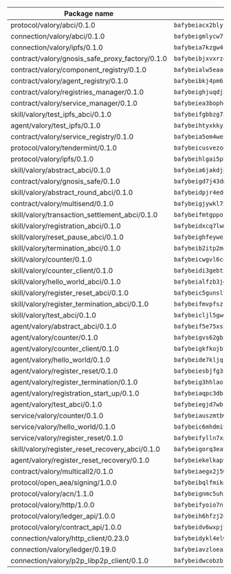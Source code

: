 | Package name                                                  | Package hash                                                  |
| ------------------------------------------------------------- | ------------------------------------------------------------- |
| protocol/valory/abci/0.1.0                                    | `bafybeiacx2blykdxecheozr33ywnaxfigw5oxi7wifpnelryk3buyk5hzm` |
| connection/valory/abci/0.1.0                                  | `bafybeigmlycw7vbufh6cu4o7pwzqkqwdukz2h47drja5kz4qp7vwmjlvga` |
| connection/valory/ipfs/0.1.0                                  | `bafybeia7kzgw4tmkl6k2vjbnss4egvhcf4fmt7cnmpjjjbjogz2bu2j3fu` |
| contract/valory/gnosis_safe_proxy_factory/0.1.0               | `bafybeibjxvxrz4w5dqifhfeo4grsgib4wpdbb7c5ck7cmox5tortshrtci` |
| contract/valory/component_registry/0.1.0                      | `bafybeialw5eaa4v54s7i3sjsuy6d5k624quhxhziqntwq5hnz4g646sb7m` |
| contract/valory/agent_registry/0.1.0                          | `bafybeibkj4pm6ziqh2fl3xfsjiou4ibnxlipmvmqhgvc7xwpnaddbtxzli` |
| contract/valory/registries_manager/0.1.0                      | `bafybeighjuqdj2oq6tqckf7j3mqtighe7lpaahh7qt3sqxtbtjlur4tmj4` |
| contract/valory/service_manager/0.1.0                         | `bafybeiea3bophgb6ikqvpd7lzyluthlhoazbbrknvfncu4j7wbubfsrjeu` |
| skill/valory/test_ipfs_abci/0.1.0                             | `bafybeifgbbzg7535gp4xdfy3adahhxsuqbgecro3ndwjrwmutzwbwa7ocm` |
| agent/valory/test_ipfs/0.1.0                                  | `bafybeihtyxkky5hj2blavsnndm5aqv55be4j6ykrpxwrot3w6xh2tx4lam` |
| contract/valory/service_registry/0.1.0                        | `bafybeia5om4we7rsl7fm6z6s6yp37gkwvzbhjc325rdv3h2ryn3bp5t3ka` |
| protocol/valory/tendermint/0.1.0                              | `bafybeicusvezoqlmyt6iqomcbwaz3xkhk2qf3d56q5zprmj3xdxfy64k54` |
| protocol/valory/ipfs/0.1.0                                    | `bafybeihlgai5pbmkb6mjhvgy4gkql5uvpwvxbpdowczgz4ovxat6vajrq4` |
| skill/valory/abstract_abci/0.1.0                              | `bafybeia6jakdjpttotadbbmb6gcigfpsfmwuzj3xstfllkqssq7f6bugma` |
| contract/valory/gnosis_safe/0.1.0                             | `bafybeigd7j43dmssr72t3m3qbniitxuruedzwpimw7vqolpigxhryad6ne` |
| skill/valory/abstract_round_abci/0.1.0                        | `bafybeidpjr4ed6pkwja3ocegj3iszhyqdzdvzh2r244ezzg4r5t4q5teru` |
| contract/valory/multisend/0.1.0                               | `bafybeigjywkl7hydjsrkogob3xebj2ifhqwmfhhxoeyrndzhhxi5u6amey` |
| skill/valory/transaction_settlement_abci/0.1.0                | `bafybeifmtgppojflba32zqr2wfedpsbb7vpzdcqgdnevtfyeliqk7fbvq4` |
| skill/valory/registration_abci/0.1.0                          | `bafybeidxcq7lwmioxbmteiuvojgyr4mpbwwllfynwhxjrazeoigyswx4ae` |
| skill/valory/reset_pause_abci/0.1.0                           | `bafybeighfeywe3sskbbfvzimu4p4uk7jqpwnhed6dif4oicuon4sefifj4` |
| skill/valory/termination_abci/0.1.0                           | `bafybeib2itp2m4335nn5iqd7uulrrybi4jlsff4dbuhgq57s3un3suw6o4` |
| skill/valory/counter/0.1.0                                    | `bafybeicwgvl6cqu4wz7spe2fz6snwxfyicubfpdsvejspq5773eecbk4ta` |
| skill/valory/counter_client/0.1.0                             | `bafybeidi3gebt2tdas53djbnnw5yzkbzron4ruaubkoo3hv6fflmbzbecy` |
| skill/valory/hello_world_abci/0.1.0                           | `bafybeialfzb3jd2vh7qoo4btihb7j7s6c43f2sgpr5k6pq7cfb6b2xzwpi` |
| skill/valory/register_reset_abci/0.1.0                        | `bafybeic5gunslvbdsvkghnbbdiycpsr6hwcqgbp2sdntbwtj4uuagysjvq` |
| skill/valory/register_termination_abci/0.1.0                  | `bafybeifmvpfszswrvvzaukuwujxvmccziigvx2bryynwcn4dpwkh4zyi4q` |
| skill/valory/test_abci/0.1.0                                  | `bafybeicljl5gwdzwf2oi7y3jhdow6jxktxl2x3hlichhtcx2pudm6buna4` |
| agent/valory/abstract_abci/0.1.0                              | `bafybeif5e75xsx6fxots7waxc7plyczc7ttjcp6eodjtdugyk2lb43upwu` |
| agent/valory/counter/0.1.0                                    | `bafybeigvs62gbxzq3u22os7tnq45xw32q2juymwil6tjac4m44z32vtzoa` |
| agent/valory/counter_client/0.1.0                             | `bafybeigkfkojb7jxzymkbuddjtkfluwcbxisahvne64pvvyh3irlb6ycya` |
| agent/valory/hello_world/0.1.0                                | `bafybeide7kljqcjzgb6iq746asc23iv7mnbse34ggdo7bssopvkv67vhyy` |
| agent/valory/register_reset/0.1.0                             | `bafybeiesbjfg3nviokmixpu3bushpy3hwfx5oq7t5thuj47gnxgh5uz2na` |
| agent/valory/register_termination/0.1.0                       | `bafybeig3hhlaosvdpgbg5fzvthaepfwqaq7aqozqgzjn6pecq4vvpxmi7e` |
| agent/valory/registration_start_up/0.1.0                      | `bafybeiaqpc3dbcedbz2eba53xfaz6lsjbnpbstavbanwug65p7eznux6ny` |
| agent/valory/test_abci/0.1.0                                  | `bafybeiegjd7wbjxuul6i5is4ptyox6trlmzqjlkrvewfal4ryjycbaxs4i` |
| service/valory/counter/0.1.0                                  | `bafybeiauszmtbwcu7h4fb5trxa2m7rf6nbixew3u74jyr6s2zelp6fzeai` |
| service/valory/hello_world/0.1.0                              | `bafybeic6mhdmit6th6bhjlqdce56kf7hdz4vz3jy6ixyh5bc54aiv4divq` |
| service/valory/register_reset/0.1.0                           | `bafybeifylln7xpqjvsqqatm7panvvfhug6v7kyijievgeq7riau7xkziue` |
| skill/valory/register_reset_recovery_abci/0.1.0               | `bafybeigorq3eav5zjj6xptqz6dz4fszfi7t55zlzlnewghiaggb5eaahhi` |
| agent/valory/register_reset_recovery/0.1.0                    | `bafybeiekelkapyrkbjqyccax2r2i52wge6aigjbpdqmx6nfai2jvcrt63e` |
| contract/valory/multicall2/0.1.0                              | `bafybeiaegx2j5w6le2fhvzmx7stzujuezqfvicvnyqebtipivkek2cgh7m` |
| protocol/open_aea/signing/1.0.0                               | `bafybeibqlfmikg5hk4phzak6gqzhpkt6akckx7xppbp53mvwt6r73h7tk4` |
| protocol/valory/acn/1.1.0                                     | `bafybeignmc5uh3vgpuckljcj2tgg7hdqyytkm6m5b6v6mxtazdcvubibva` |
| protocol/valory/http/1.0.0                                    | `bafybeifyoio7nlh5zzyn5yz7krkou56l22to3cwg7gw5v5o3vxwklibhty` |
| protocol/valory/ledger_api/1.0.0                              | `bafybeih6hfzj2obw5oajnt6ng6355edgvi5ngoaub44vpuszqoplfvyaom` |
| protocol/valory/contract_api/1.0.0                            | `bafybeidv6wxpjyb2sdyibnmmum45et4zcla6tl63bnol6ztyoqvpl4spmy` |
| connection/valory/http_client/0.23.0                          | `bafybeidykl4elwbcjkqn32wt5h4h7tlpeqovrcq3c5bcplt6nhpznhgczi` |
| connection/valory/ledger/0.19.0                               | `bafybeiavzloea5rtoxfdqjuexkqzpgbq73n4sl6af2vwa4bv2wd22qigyi` |
| connection/valory/p2p_libp2p_client/0.1.0                     | `bafybeidwcobzb7ut3efegoedad7jfckvt2n6prcmd4g7xnkm6hp6aafrva` |
